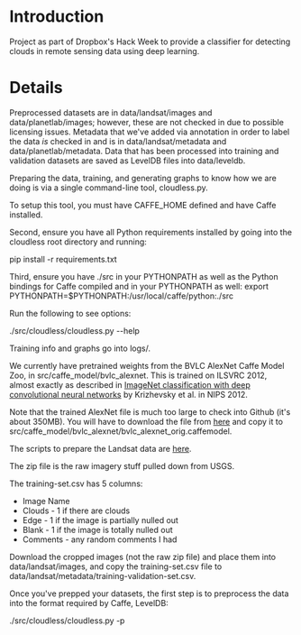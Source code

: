 # Introduction

Project as part of Dropbox's Hack Week to provide a classifier for detecting clouds in remote sensing data using deep learning.

# Details

Preprocessed datasets are in data/landsat/images and data/planetlab/images; however, these are not checked in due to possible licensing issues. Metadata that we've added via annotation in order to label the data _is_ checked in and is in data/landsat/metadata and data/planetlab/metadata. Data that has been processed into training and validation datasets are saved as LevelDB files into data/leveldb.

Preparing the data, training, and generating graphs to know how we are doing is via a single command-line tool, cloudless.py.

To setup this tool, you must have CAFFE_HOME defined and have Caffe installed.

Second, ensure you have all Python requirements installed by going into the cloudless root directory and running:

pip install -r requirements.txt

Third, ensure you have ./src in your PYTHONPATH as well as the Python bindings for Caffe compiled and in your PYTHONPATH as well:
export PYTHONPATH=$PYTHONPATH:/usr/local/caffe/python:./src

Run the following to see options:

./src/cloudless/cloudless.py --help

Training info and graphs go into logs/.

We currently have pretrained weights from the BVLC AlexNet Caffe Model Zoo, in src/caffe_model/bvlc_alexnet. This is trained on ILSVRC 2012, almost exactly as described in [ImageNet classification with deep convolutional neural networks](http://papers.nips.cc/paper/4824-imagenet-classification-with-deep-convolutional-neural-networks) by Krizhevsky et al. in NIPS 2012.

Note that the trained AlexNet file is much too large to check into Github (it's about 350MB). You will have to download the file from [here](http://dl.caffe.berkeleyvision.org/bvlc_alexnet.caffemodel) and copy it to src/caffe_model/bvlc_alexnet/bvlc_alexnet_orig.caffemodel.

The scripts to prepare the Landsat data are [here](https://github.com/max-nova/cloudless).

The zip file is the raw imagery stuff pulled down from USGS.

The training-set.csv has 5 columns:
 * Image Name
 * Clouds - 1 if there are clouds
 * Edge - 1 if the image is partially nulled out
 * Blank - 1 if the image is totally nulled out
 * Comments - any random comments I had

Download the cropped images (not the raw zip file) and place them into data/landsat/images, and copy the training-set.csv file to data/landsat/metadata/training-validation-set.csv.

Once you've prepped your datasets, the first step is to preprocess the data into the format required by Caffe, LevelDB:

./src/cloudless/cloudless.py -p
